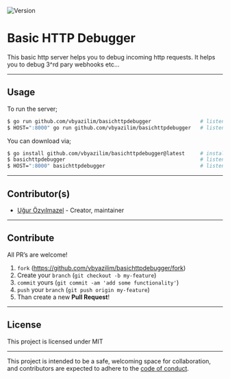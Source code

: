 ![Version](https://img.shields.io/badge/version-0.0.0-orange.svg?style=for-the-badge)

# Basic HTTP Debugger

This basic http server helps you to debug incoming http requests. It helps you to
debug 3^rd pary webhooks etc...

---

## Usage

To run the server;

```bash
$ go run github.com/vbyazilim/basichttpdebugger                # listens at :9000
$ HOST=":8000" go run github.com/vbyazilim/basichttpdebugger   # listens at :8000
```

You can download via;

```bash
$ go install github.com/vbyazilim/basichttpdebugger@latest     # install latest binary
$ basichttpdebugger                                            # listens at :9000
$ HOST=":8000" basichttpdebugger                               # listens at :8000
```

---

## Contributor(s)

* [Uğur Özyılmazel](https://github.com/vigo) - Creator, maintainer

---

## Contribute

All PR’s are welcome!

1. `fork` (https://github.com/vbyazilim/basichttpdebugger/fork)
1. Create your `branch` (`git checkout -b my-feature`)
1. `commit` yours (`git commit -am 'add some functionality'`)
1. `push` your `branch` (`git push origin my-feature`)
1. Than create a new **Pull Request**!

---

## License

This project is licensed under MIT

---

This project is intended to be a safe, welcoming space for collaboration, and
contributors are expected to adhere to the [code of conduct][coc].

[coc]: https://github.com/vbyazilim/basichttpdebugger/blob/main/CODE_OF_CONDUCT.md